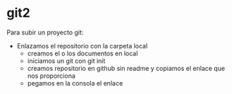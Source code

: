 # git2
Para subir un proyecto git:
- Enlazamos el repositorio con la carpeta local 
    - creamos el o los documentos en local 
    - iniciamos un git con git init
    - creamos repositorio en github sin readme y copiamos el enlace que nos proporciona 
    - pegamos en la consola el enlace 